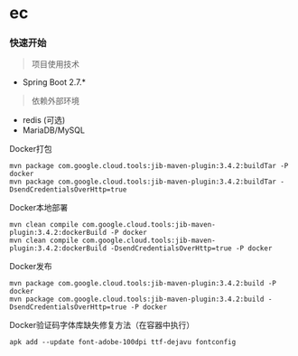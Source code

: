 # ec

### 快速开始
> 项目使用技术
- Spring Boot 2.7.*
> 依赖外部环境
- redis (可选)
- MariaDB/MySQL


Docker打包


    mvn package com.google.cloud.tools:jib-maven-plugin:3.4.2:buildTar -P docker
    mvn package com.google.cloud.tools:jib-maven-plugin:3.4.2:buildTar -DsendCredentialsOverHttp=true

Docker本地部署


    mvn clean compile com.google.cloud.tools:jib-maven-plugin:3.4.2:dockerBuild -P docker
    mvn clean compile com.google.cloud.tools:jib-maven-plugin:3.4.2:dockerBuild -DsendCredentialsOverHttp=true -P docker

Docker发布


    mvn package com.google.cloud.tools:jib-maven-plugin:3.4.2:build -P docker
    mvn package com.google.cloud.tools:jib-maven-plugin:3.4.2:build -DsendCredentialsOverHttp=true -P docker


Docker验证码字体库缺失修复方法（在容器中执行）

    apk add --update font-adobe-100dpi ttf-dejavu fontconfig

